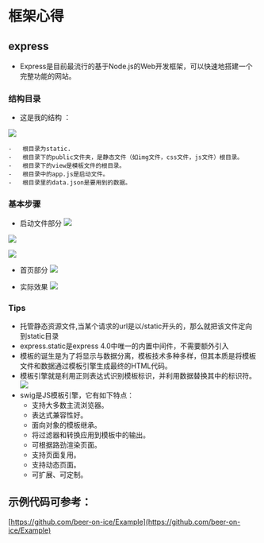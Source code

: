 # 框架心得

## express
-	Express是目前最流行的基于Node.js的Web开发框架，可以快速地搭建一个完整功能的网站。

### 结构目录
 + 这是我的结构 ：

![](https://i.imgur.com/0TKbr0L.png)

	-	根目录为static.
	-	根目录下的public文件夹，是静态文件（如img文件，css文件，js文件）根目录。
	-	根目录下的view是模板文件的根目录。
	-	根目录中的app.js是启动文件。
	-	根目录里的data.json是要用到的数据。

### 基本步骤
-	启动文件部分
![](https://i.imgur.com/hMtUBFv.png)

![](https://i.imgur.com/NzXAcVw.png)

![](https://i.imgur.com/ZO8qbWi.png)

-	首页部分
![](https://i.imgur.com/OPowY9i.png)

- 	实际效果
![](https://i.imgur.com/rFqaeYZ.png)

### Tips
+	托管静态资源文件,当某个请求的url是以/static开头的，那么就把该文件定向到static目录
+	express.static是express 4.0中唯一的内置中间件，不需要额外引入
+ 	模板的诞生是为了将显示与数据分离，模板技术多种多样，但其本质是将模板文件和数据通过模板引擎生成最终的HTML代码。
+	模板引擎就是利用正则表达式识别模板标识，并利用数据替换其中的标识符。
![](https://i.imgur.com/9yayy9F.png)
+ swig是JS模板引擎，它有如下特点：
	-	支持大多数主流浏览器。
	-	表达式兼容性好。
	-	面向对象的模板继承。
	-	将过滤器和转换应用到模板中的输出。
	-	可根据路劲渲染页面。
	-	支持页面复用。
	-	支持动态页面。
	-	可扩展、可定制。



## 示例代码可参考：

[https://github.com/beer-on-ice/Example](https://github.com/beer-on-ice/Example)
